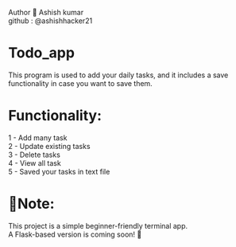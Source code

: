 Author 👤
Ashish kumar <br>
github : @ashishhacker21 
# Todo_app 
This program is used to add your daily tasks, and it includes a save functionality in case you want to save them.
# Functionality:
1 - Add many task <br>
2 - Update existing tasks<br>
3 - Delete tasks<br>
4 - View all task<br>
5 - Saved your tasks in text file 
# 📍Note:
This project is a simple beginner-friendly terminal app.<br>
A Flask-based version is coming soon! 🚧




